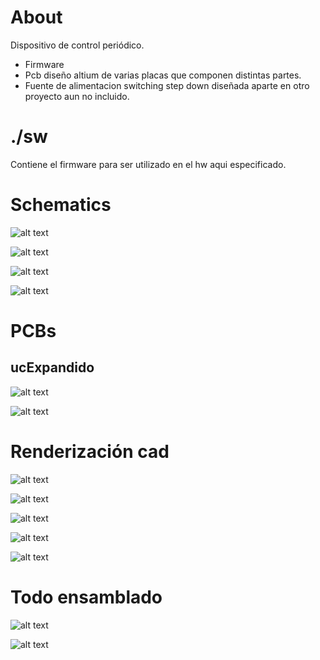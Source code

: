 # About
Dispositivo de control periódico.
- Firmware
- Pcb diseño altium de varias placas que componen distintas partes.
- Fuente de alimentacion switching step down diseñada aparte en otro proyecto aun no incluido.

# ./sw
Contiene el firmware para ser utilizado en el hw aqui especificado.

# Schematics
![alt text](https://raw.githubusercontent.com/federicogramos/deTmp11cic/main/pcb/disp4x7seg/otherFiles/sch.jpg)

![alt text](https://raw.githubusercontent.com/federicogramos/deTmp11cic/main/pcb/main40v/otherFiles/sch.jpg)

![alt text](https://raw.githubusercontent.com/federicogramos/deTmp11cic/main/pcb/miniTop/otherFiles/sch.jpg)

![alt text](https://raw.githubusercontent.com/federicogramos/deTmp11cic/main/pcb/ucExpandido/otherFiles/sch.jpg)


# PCBs

## ucExpandido
![alt text](https://raw.githubusercontent.com/federicogramos/deTmp11cic/main/pcb/ucExpandido/otherFiles/bottomOverlay.jpg)

![alt text](https://raw.githubusercontent.com/federicogramos/deTmp11cic/main/pcb/ucExpandido/otherFiles/topOverlay.jpg)

# Renderización cad
![alt text](https://raw.githubusercontent.com/federicogramos/deTmp11cic/main/pcb/disp4x7seg/otherFiles/cad.jpg)

![alt text](https://raw.githubusercontent.com/federicogramos/deTmp11cic/main/pcb/main40v/otherFiles/cad.jpg)

![alt text](https://raw.githubusercontent.com/federicogramos/deTmp11cic/main/pcb/miniTop/otherFiles/cad.jpg)

![alt text](https://raw.githubusercontent.com/federicogramos/deTmp11cic/main/pcb/ucExpandido/otherFiles/cad_00.jpg)

![alt text](https://raw.githubusercontent.com/federicogramos/deTmp11cic/main/pcb/ucExpandido/otherFiles/cad_01.jpg)

# Todo ensamblado

![alt text](https://raw.githubusercontent.com/federicogramos/deTmp11cic/main/otherFiles/deTmp11cic_00.jpg)

![alt text](https://raw.githubusercontent.com/federicogramos/deTmp11cic/main/otherFiles/deTmp11cic_01.jpg)
